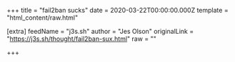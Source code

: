 
+++
title = "fail2ban sucks"
date = 2020-03-22T00:00:00.000Z
template = "html_content/raw.html"

[extra]
feedName = "j3s.sh"
author = "Jes Olson"
originalLink = "https://j3s.sh/thought/fail2ban-sux.html"
raw = ""

+++

